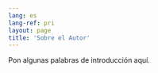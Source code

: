 ```yaml
---
lang: es
lang-ref: pri
layout: page
title: 'Sobre el Autor'
---
```


Pon algunas palabras de introducción aquí.
